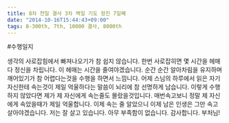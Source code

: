 ```yaml
---
title: 8차 천일 결사 3차 백일 기도 정진 7일째
date: "2014-10-16T15:44:43+09:00"
tags: 8-300th, 7th, 10000 결사, 8000th
---
```


#수행일지

생각의 사로잡힘에서 빠져나오기가 참 쉽지 않습니다. 한번 사로잡히면 몇 시간을 헤매다 정신을 차립니다. 이 헤매는 시간을 줄여야겠습니다. 순간 순간 알아차림을 유지하며 깨어있기가 참 어렵다는것을 수행을 하면서 느낌니다. 어제 스님의 하루에서 읽은 자기 자신한테 속는것이 제일 억울하다는 말씀이 뇌리에 참 선명하게 남습니다. 이렇게 수행하지 않았다면 제가 제 자신에게 속는줄도 몰랐을것입니다. 매번속고보니 정말 제 자신에게 속았을때가 제일 억울합니다. 이제 속는 줄 알았으니 이제 남은 인생은 그만 속고 살아야겠습니다. 저는 잘 살고 있습니다. 아무 부족함이 없습니다. 감사합니다. 부처님!
